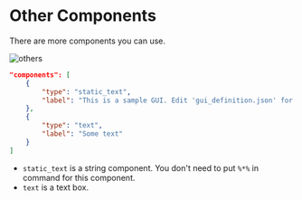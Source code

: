 # Other Components

There are more components you can use.

![others](https://github.com/matyalatte/tuw/assets/69258547/3e178f69-3db7-4c43-b08f-d962912f096a)

```json
"components": [
    {
        "type": "static_text",
        "label": "This is a sample GUI. Edit 'gui_definition.json' for your scripts."
    },
    {
        "type": "text",
        "label": "Some text"
    }
]
```

-   `static_text` is a string component. You don't need to put `%*%` in command for this component.
-   `text` is a text box.
